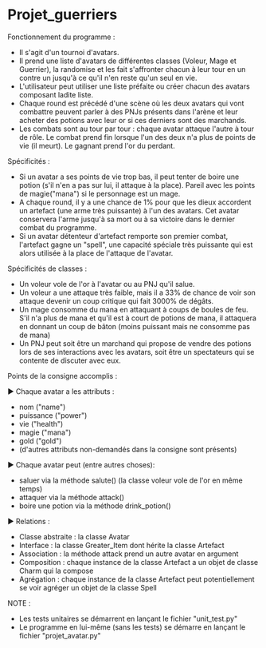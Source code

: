 # Projet_guerriers

Fonctionnement du programme :

- Il s'agit d'un tournoi d'avatars. 
- Il prend une liste d'avatars de différentes classes (Voleur, Mage et Guerrier), la randomise et les fait s'affronter chacun à leur tour en un contre un jusqu'à ce qu'il n'en reste qu'un seul en vie.
- L'utilisateur peut utiliser une liste préfaite ou créer chacun des avatars composant ladite liste.
- Chaque round est précédé d'une scène où les deux avatars qui vont combattre peuvent parler à des PNJs présents dans l'arène et leur acheter des potions avec leur or si ces derniers sont des marchands.
- Les combats sont au tour par tour : chaque avatar attaque l'autre à tour de rôle. Le combat prend fin lorsque l'un des deux n'a plus de points de vie  (il meurt). Le gagnant prend l'or du perdant.

Spécificités :

- Si un avatar a ses points de vie trop bas, il peut tenter de boire une potion (s'il n'en a pas sur lui, il attaque à la place). Pareil avec les points de magie("mana") si le personnage est un mage.
- A chaque round, il y a une chance de 1% pour que les dieux accordent un artefact (une arme très puissante) à l'un des avatars. Cet avatar conservera l'arme jusqu'à sa mort ou à sa victoire dans le dernier combat du programme.
- Si un avatar détenteur d'artefact remporte son premier combat, l'artefact gagne un "spell", une capacité spéciale très puissante qui est alors utilisée à la place de l'attaque de l'avatar.

Spécificités de classes :

- Un voleur vole de l'or à l'avatar ou au PNJ qu'il salue.
- Un voleur a une  attaque très faible, mais il a 33% de chance de voir son attaque devenir un coup critique qui fait 3000% de dégâts.
- Un mage consomme du mana en attaquant à coups de boules de feu. S'il n'a plus de mana et qu'il est à court de potions de mana, il attaquera en donnant un coup de bâton (moins puissant mais ne consomme pas de mana)
- Un PNJ peut soit être un marchand qui propose de vendre des potions lors de ses interactions avec les avatars, soit être un spectateurs qui se contente de discuter avec eux.

Points de la consigne accomplis :

► Chaque avatar a les attributs :
- nom ("name")
- puissance ("power")
- vie ("health")
- magie ("mana")
- gold ("gold")
- (d'autres attributs non-demandés dans la consigne sont présents)

► Chaque avatar peut (entre autres choses):
- saluer via la méthode salute() (la classe voleur vole de l'or en même temps)
- attaquer via la méthode attack()
- boire une potion via la méthode drink_potion()

► Relations :
- Classe abstraite : la classe Avatar
- Interface : la classe Greater_Item dont hérite la classe Artefact
- Association : la méthode attack prend un autre avatar en argument
- Composition : chaque instance de la classe Artefact a un objet de classe Charm qui la compose
- Agrégation : chaque instance de la classe Artefact peut potentiellement se voir agréger un objet de la classe Spell

NOTE : 
- Les tests unitaires se démarrent en lançant le fichier "unit_test.py"
- Le programme en lui-même (sans les tests) se démarre en lançant le fichier "projet_avatar.py"
